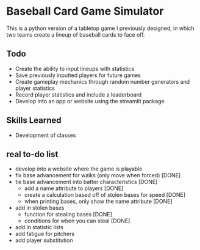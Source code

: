 # Baseball Card Game Simulator
This is a python version of a tabletop game I previously designed, in which two teams create a lineup of baseball cards to face off.

## Todo
- Create the ability to input lineups with statistics
- Save previously inputted players for future games
- Create gameplay mechanics through random number generators and player statistics
- Record player statistics and include a leaderboard
- Develop into an app or website using the streamlit package

## Skills Learned
- Development of classes

## real to-do list
- develop into a website where the game is playable
- fix base advancement for walks (only move when forced) [DONE]
- tie base advancement into batter characteristics [DONE]
    - add a name attribute to players [DONE]
    - create a calculation based off of stolen bases for speed [DONE]
    - when printing bases, only show the name attribute [DONE]
- add in stolen bases
    - function for stealing bases [DONE]
    - conditions for when you can steal [DONE]
- add in statistic lists
- add fatigue for pitchers
- add player substitution
